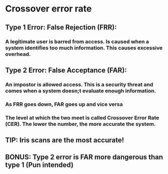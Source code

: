 # Crossover error rate

## Type 1 Error: False Rejection (FRR):

### A legitimate user is barred from access. Is caused when a system identifies too much information. This causes excessive overhead.

## Type 2 Error: False Acceptance (FAR):

### An impostor is allowed access. This is a security threat and comes when a system doesn;t evaluate enough information.

### As FRR goes down, FAR goes up and vice versa

### The level at which the two meet is called Crossover Error Rate (CER). The lower the number, the more accurate the system.

## TIP: Iris scans are the most accurate!

## BONUS: Type 2 error is FAR more dangerous than type 1 (Pun intended)
